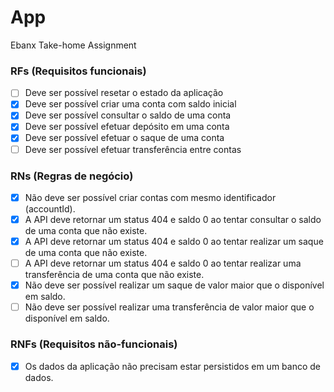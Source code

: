 # App

Ebanx Take-home Assignment

### RFs (Requisitos funcionais)

- [ ] Deve ser possível resetar o estado da aplicação
- [x] Deve ser possível criar uma conta com saldo inicial
- [x] Deve ser possível consultar o saldo de uma conta
- [x] Deve ser possível efetuar depósito em uma conta
- [x] Deve ser possível efetuar o saque de uma conta
- [ ] Deve ser possível efetuar transferência entre contas

### RNs (Regras de negócio)

- [x] Não deve ser possível criar contas com mesmo identificador (accountId).
- [x] A API deve retornar um status 404 e saldo 0 ao tentar consultar o saldo de uma conta que não existe.
- [x] A API deve retornar um status 404 e saldo 0 ao tentar realizar um saque de uma conta que não existe.
- [ ] A API deve retornar um status 404 e saldo 0 ao tentar realizar uma transferência de uma conta que não existe.
- [x] Não deve ser possível realizar um saque de valor maior que o disponível em saldo.
- [ ] Não deve ser possível realizar uma transferência de valor maior que o disponível em saldo.

### RNFs (Requisitos não-funcionais)
- [x] Os dados da aplicação não precisam estar persistidos em um banco de dados.

